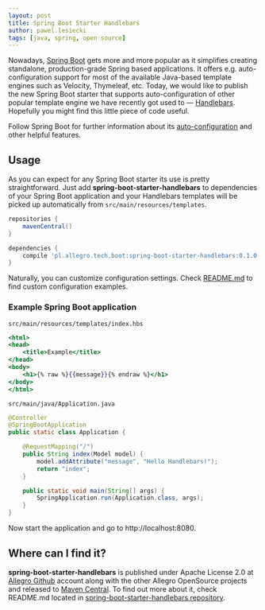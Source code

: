 ```yaml
---
layout: post
title: Spring Boot Starter Handlebars
author: pawel.lesiecki
tags: [java, spring, open source]
---
```


Nowadays, [Spring Boot](http://projects.spring.io/spring-boot/) gets more and more popular as it simplifies creating standalone, production-grade Spring based
applications. It offers e.g. auto-configuration support for most of the available Java-based template engines
such as Velocity, Thymeleaf, etc. Today, we would like to publish the new Spring Boot starter that supports
auto-configuration of other popular template engine we have recently got used to —
[Handlebars](https://github.com/jknack/handlebars.java). Hopefully you might find this little piece of code useful.

Follow Spring Boot for further information about its [auto-configuration](http://docs.spring.io/spring-boot/docs/current/reference/htmlsingle/#using-boot-auto-configuration)
and other helpful features.

## Usage

As you can expect for any Spring Boot starter its use is pretty straightforward. Just add
**spring-boot-starter-handlebars** to dependencies of your Spring Boot application and your Handlebars templates will be
picked up automatically from `src/main/resources/templates`.

```groovy
repositories {
    mavenCentral()
}

dependencies {
    compile 'pl.allegro.tech.boot:spring-boot-starter-handlebars:0.1.0'
}
```

Naturally, you can customize configuration settings. Check
[README.md](https://github.com/allegro/spring-boot-starter-handlebars/blob/master/README.md) to find custom
configuration examples.

### Example Spring Boot application

`src/main/resources/templates/index.hbs`

```handlebars
<html>
<head>
    <title>Example</title>
</head>
<body>
    <h1>{% raw %}{{message}}{% endraw %}</h1>
</body>
</html>
```

`src/main/java/Application.java`

```java
@Controller
@SpringBootApplication
public static class Application {

    @RequestMapping("/")
    public String index(Model model) {
        model.addAttribute("message", "Hello Handlebars!");
        return "index";
    }

    public static void main(String[] args) {
        SpringApplication.run(Application.class, args);
    }
}
```
Now start the application and go to http://localhost:8080.

## Where can I find it?

**spring-boot-starter-handlebars** is published under Apache License 2.0 at [Allegro Github](https://github.com/allegro)
account along with the other Allegro OpenSource projects and released to [Maven Central](http://search.maven.org/#artifactdetails|pl.allegro.tech.boot|spring-boot-starter-handlebars|0.1.0|jar).
To find out more about it, check README.md located in [spring-boot-starter-handlebars repository](https://github.com/allegro/spring-boot-starter-handlebars).
